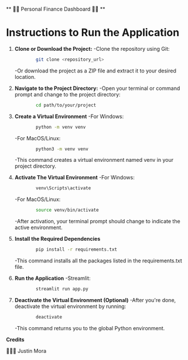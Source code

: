 ** 💸💸 Personal Finance Dashboard 💸💸 ** 

# Instructions to Run the Application

1. **Clone or Download the Project:**
    -Clone the repository using Git:
    ```bash
            git clone <repository_url>
    ```
    -Or download the project as a ZIP file and extract it to your desired location.

2. **Navigate to the Project Directory:**
    -Open your terminal or command prompt and change to the project directory:
    ```bash
            cd path/to/your/project
    ```

3. **Create a Virtual Environment** 
    -For Windows:
    ```bash 
            python -m venv venv
    ```

    -For MacOS/Linux: 
    ```bash
            python3 -m venv venv
    ```

    -This command creates a virtual environment named venv in your project directory.

4. **Activate The Virtual Environment**
    -For Windows:
    ```bash 
            venv\Scripts\activate
    ```

    -For MacOS/Linux: 
    ```bash
            source venv/bin/activate
    ```
    -After activation, your terminal prompt should change to indicate the active environment. 

5. **Install the Required Dependencies**
    ```bash
            pip install -r requirements.txt
    ```
    -This command installs all the packages listed in the requirements.txt file.

6. **Run the Application**
    -Streamlit:
    ```bash
            streamlit run app.py
    ```

7. **Deactivate the Virtual Environment (Optional)**
    -After you're done, deactivate the virtual environment by running: 
    ```bash
            deactivate
    ```
    -This command returns you to the global Python environment.




**Credits** 

👨🏻‍💻 Justin Mora



